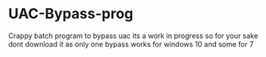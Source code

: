 # UAC-Bypass-prog
Crappy batch program to bypass uac
its a work in progress so for your sake dont download it as only one bypass works for windows 10 and some for 7
